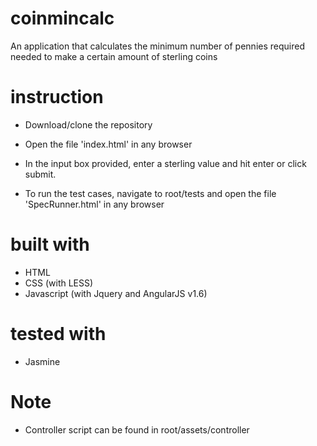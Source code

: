 # coinmincalc
An application that calculates the minimum number of pennies required needed to make a certain amount of sterling coins

# instruction
- Download/clone the repository
- Open the file 'index.html' in any browser
- In the input box provided, enter a sterling value and hit enter or click submit.

- To run the test cases, navigate to root/tests and open the file 'SpecRunner.html' in any browser

# built with
- HTML
- CSS (with LESS)
- Javascript (with Jquery and AngularJS v1.6)

# tested with
- Jasmine

# Note
- Controller script can be found in root/assets/controller
